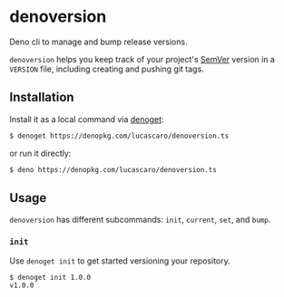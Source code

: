 # denoversion

Deno cli to manage and bump release versions.

`denoversion` helps you keep track of your project's [SemVer](https://semver.org/) version in a `VERSION` file, including creating and pushing git tags.

## Installation

Install it as a local command via [denoget](https://github.com/syumai/deno-libs/tree/master/denoget):

```bash
$ denoget https://denopkg.com/lucascaro/denoversion.ts
```

or run it directly:

```bash
$ deno https://denopkg.com/lucascaro/denoversion.ts
```

## Usage

`denoversion` has different subcommands: `init`, `current`, `set`, and `bump`.

### `init`

Use `denoget init` to get started versioning your repository.

```bash
$ denoget init 1.0.0
v1.0.0
```
